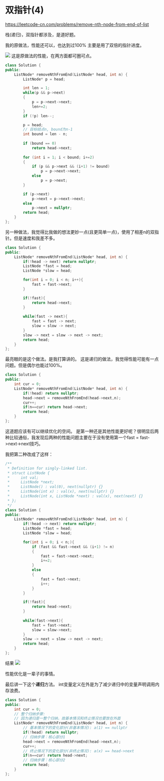 # 双指针(4)

https://leetcode-cn.com/problems/remove-nth-node-from-end-of-list

栈(递归)，双指针都涉及，是道好题。

我的原做法，性能还可以，也达到过100%
主要是用了双倍的指针进度。

![](https://img2020.cnblogs.com/blog/2051127/202112/2051127-20211204212701180-398143727.png)
这是原做法的性能，在两方面都可圈可点。

```cpp
class Solution {
public:
    ListNode* removeNthFromEnd(ListNode* head, int n) {        
        ListNode* p = head;

        int len = 1;
        while(p && p->next)
        {
            p = p->next->next;
            len+=2;
        }
        if (!p) len--;

        p = head;
        // 目标结点n, bound为n-1
        int bound = len - n;
        
        if (bound == 0)
            return head->next;
            
        for (int i = 1; i < bound; i+=2)
        {
            if (p && p->next && (i+1) != bound)
                p = p->next->next;
            else
                p = p->next;
        }

        if (p->next)
            p->next = p->next->next;
        else
            p->next = nullptr;
        return head;
    }
};
```

另一种做法，我觉得比我做的想法更妙一点(且更简单一点)，使用了相差n的双指针。但是速度和我差不多。

```cpp
class Solution {
public:
    ListNode* removeNthFromEnd(ListNode* head, int n) {        
        if(!head -> next) return nullptr;
        ListNode *fast = head;
        ListNode *slow = head;

        for(int i = 0; i < n; i++){
            fast = fast->next;
        }

        if(!fast){
            return head->next;    
        }
        
        while(fast -> next){
            fast = fast -> next;
            slow = slow -> next;
        }
        slow -> next = slow -> next -> next;
        return head;
    }
};
```

最亮眼的是这个做法。是我打算讲的。
这是递归的做法，我觉得性能可能有一点问题。但是偶尔也能过100%。

```cpp
class Solution {
public:
    int cur = 0;
    ListNode* removeNthFromEnd(ListNode* head, int n) {        
        if(!head) return nullptr;
        head->next = removeNthFromEnd(head->next,n);
        cur++;
        if(n==cur) return head->next;
        return head;
    }
};
```

这道题应该有可以继续优化的空间。
是第一种还是其他性能更好呢？很明显后两种比较通俗，我发现后两种的性能问题主要在于没有使用第一个fast = fast->next->next技巧。

我把第二种改成了这样：

```cpp
/**
 * Definition for singly-linked list.
 * struct ListNode {
 *     int val;
 *     ListNode *next;
 *     ListNode() : val(0), next(nullptr) {}
 *     ListNode(int x) : val(x), next(nullptr) {}
 *     ListNode(int x, ListNode *next) : val(x), next(next) {}
 * };
 */
class Solution {
public:
    ListNode* removeNthFromEnd(ListNode* head, int n) {        
        if(!head -> next) return nullptr;
        ListNode *fast = head;
        ListNode *slow = head;

        for(int i = 0; i < n;){
            if (fast && fast->next && (i+1) != n)
            {
                fast = fast->next->next;
                i+=2;
            }
            else
            {
                fast = fast->next;
                i++;
            }
        }

        if(!fast){
            return head->next;    
        }
        
        while(fast->next){
            fast = fast->next;
            slow = slow->next;
        }
        slow -> next = slow -> next -> next;
        return head;
    }
};
```
结果
![](https://img2020.cnblogs.com/blog/2051127/202112/2051127-20211204214041590-1701375507.png)

性能优化是一辈子的事情。

最后讲一下这个<b>递归</b>方法。
int变量定义在外是为了减少递归中的变量声明调用内存浪费。

```cpp
class Solution {
public:
    int cur = 0;
    // 整个归纳步骤:
    // 因为递归是一整个归纳，故基本情况和终止情况也要放在外面
    ListNode* removeNthFromEnd(ListNode* head, int n) {    
        // 基本情况下的变化部分(非基本情况): a(1) == nullptr
        if(!head) return nullptr;
        // 归纳步骤：核心部分1
        head->next = removeNthFromEnd(head->next,n);
        cur++;
        // 终止情况下的变化部分(非终止情况): a(x) == head->next 
        if(n==cur) return head->next;
        // 归纳步骤：核心部分2
        return head;
    }
};

